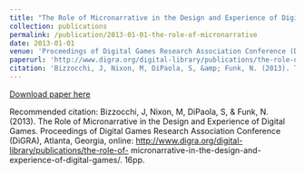```yaml
---
title: "The Role of Micronarrative in the Design and Experience of Digital Games"
collection: publications
permalink: /publication/2013-01-01-the-role-of-micronarrative
date: 2013-01-01
venue: 'Proceedings of Digital Games Research Association Conference (DiGRA)'
paperurl: 'http://www.digra.org/digital-library/publications/the-role-of- micronarrative-in-the-design-and-experience-of-digital-games/'
citation: 'Bizzocchi, J, Nixon, M, DiPaola, S, &amp; Funk, N. (2013). The Role of Micronarrative in the Design and Experience of Digital Games. Proceedings of Digital Games Research Association Conference (DiGRA), Atlanta, Georgia, online: http://www.digra.org/digital-library/publications/the-role-of- micronarrative-in-the-design-and-experience-of-digital-games/. 16pp.'
---
```


<a href='http://www.digra.org/digital-library/publications/the-role-of- micronarrative-in-the-design-and-experience-of-digital-games/'>Download paper here</a>

Recommended citation: Bizzocchi, J, Nixon, M, DiPaola, S, & Funk, N. (2013). The Role of Micronarrative in the Design and Experience of Digital Games. Proceedings of Digital Games Research Association Conference (DiGRA), Atlanta, Georgia, online: http://www.digra.org/digital-library/publications/the-role-of- micronarrative-in-the-design-and-experience-of-digital-games/. 16pp.